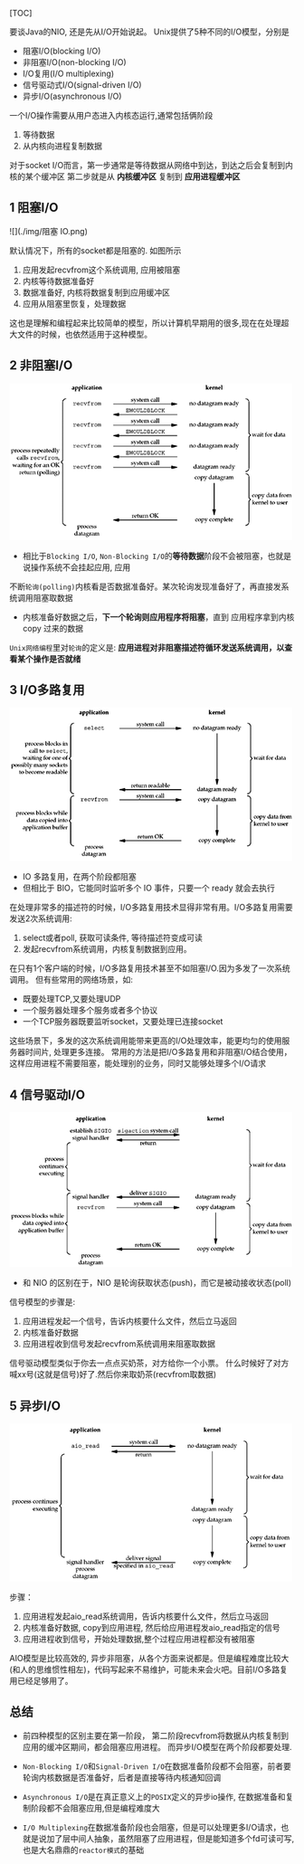 [TOC]

要谈Java的NIO, 还是先从I/O开始说起。
Unix提供了5种不同的I/O模型，分别是

- 阻塞I/O(blocking I/O)
- 非阻塞I/O(non-blocking I/O)
- I/O复用(I/O multiplexing)
- 信号驱动式I/O(signal-driven I/O)
- 异步I/O(asynchronous I/O)

一个I/O操作需要从用户态进入内核态运行,通常包括俩阶段

1. 等待数据
2. 从内核向进程复制数据

对于socket I/O而言，第一步通常是等待数据从网络中到达，到达之后会复制到内核的某个缓冲区
第二步就是从 **内核缓冲区** 复制到 **应用进程缓冲区**



## 1 阻塞I/O

![](./img/阻塞 IO.png)

默认情况下，所有的socket都是阻塞的. 如图所示

1. 应用发起recvfrom这个系统调用, 应用被阻塞
2. 内核等待数据准备好
3. 数据准备好, 内核将数据复制到应用缓冲区
4. 应用从阻塞里恢复，处理数据

这也是理解和编程起来比较简单的模型，所以计算机早期用的很多,现在在处理超大文件的时候，也依然适用于这种模型。



## 2 非阻塞I/O

![](./img/非阻塞IO.png)

- 相比于`Blocking I/O`, `Non-Blocking I/O`的**等待数据**阶段不会被阻塞，也就是说操作系统不会挂起应用, 应用

不断`轮询(polling)`内核看是否数据准备好。某次轮询发现准备好了，再直接发系统调用阻塞取数据

- 内核准备好数据之后，**下一个轮询则应用程序将阻塞**，直到 应用程序拿到内核 copy 过来的数据

`Unix网络编程`里对`轮询`的定义是:
**应用进程对非阻塞描述符循环发送系统调用，以查看某个操作是否就绪**



## 3 I/O多路复用

![](./img/IO多路复用.png)

- IO 多路复用，在两个阶段都阻塞
- 但相比于 BIO，它能同时监听多个 IO 事件，只要一个 ready 就会去执行



在处理非常多的描述符的时候，I/O多路复用技术显得非常有用。I/O多路复用需要发送2次系统调用:

1. select或者poll, 获取可读条件, 等待描述符变成可读
2. 发起recvfrom系统调用，内核复制数据到应用。

在只有1个客户端的时候，I/O多路复用技术甚至不如阻塞I/O.因为多发了一次系统调用。
但有些常用的网络场景，如:

- 既要处理TCP,又要处理UDP
- 一个服务器处理多个服务或者多个协议
- 一个TCP服务器既要监听socket，又要处理已连接socket

这些场景下，多发的这次系统调用能带来更高的I/O处理效率，能更均匀的使用服务器时间片, 处理更多连接。
常用的方法是把I/O多路复用和非阻塞I/O结合使用，这样应用进程不需要阻塞，能处理别的业务，同时又能够处理多个I/O请求



## 4 信号驱动I/O

![](./img/信号驱动.png)

- 和 NIO 的区别在于，NIO 是轮询获取状态(push)，而它是被动接收状态(poll)

信号模型的步骤是:

1. 应用进程发起一个信号，告诉内核要什么文件，然后立马返回
2. 内核准备好数据
3. 应用进程收到信号发起recvfrom系统调用来阻塞取数据

信号驱动模型类似于你去一点点买奶茶，对方给你一个小票。
什么时候好了对方喊xx号(这就是信号)好了.然后你来取奶茶(recvfrom取数据)



## 5 异步I/O

![](./img/异步IO.png)

步骤：

1. 应用进程发起aio_read系统调用，告诉内核要什么文件，然后立马返回
2. 内核准备好数据, copy到应用进程, 然后给应用进程发aio_read指定的信号
3. 应用进程收到信号，开始处理数据,整个过程应用进程都没有被阻塞

AIO模型是比较高效的, 异步非阻塞，从各个方面来说都是。但是编程难度比较大(和人的思维惯性相左)，代码写起来不易维护，可能未来会火吧。目前I/O多路复用已经足够用了。



## 总结

- 前四种模型的区别主要在第一阶段， 第二阶段recvfrom将数据从内核复制到应用的缓冲区期间，都会阻塞应用进程。 而异步I/O模型在两个阶段都要处理. 

- `Non-Blocking I/O`和`Signal-Driven I/O`在数据准备阶段都不会阻塞，前者要轮询内核数据是否准备好，后者是直接等待内核通知回调 
- `Asynchronous I/O`是在真正意义上的`POSIX`定义的异步io操作, 在数据准备和复制阶段都不会阻塞应用,但是编程难度大 
- `I/O Multiplexing`在数据准备阶段也会阻塞，但是可以处理更多I/O请求，也就是说加了层中间人抽象，虽然阻塞了应用进程，但是能知道多个fd可读可写,也是大名鼎鼎的`reactor模式`的基础 





